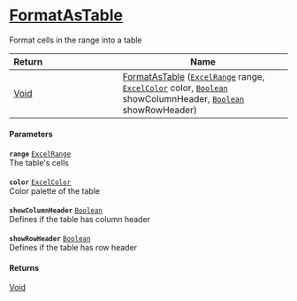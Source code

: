 # [FormatAsTable](./ExcelHelper--FormatAsTable.md)

Format cells in the range into a table

| <span>Return&nbsp;&nbsp;&nbsp;&nbsp;&nbsp;&nbsp;&nbsp;&nbsp;&nbsp;&nbsp;&nbsp;&nbsp;&nbsp;&nbsp;&nbsp;&nbsp;&nbsp;&nbsp;&nbsp;&nbsp;&nbsp;&nbsp;&nbsp;&nbsp;&nbsp;&nbsp;&nbsp;&nbsp;&nbsp;&nbsp;</span> | Name | 
| --- | --- | 
| [Void](https://docs.microsoft.com/en-us/dotnet/api/System.Void) | [FormatAsTable](./ExcelHelper--FormatAsTable.md) ([`ExcelRange`](./ExcelHelper--FormatAsTable.md) range, [`ExcelColor`](./../Excel/ExcelColor.md) color, [`Boolean`](https://docs.microsoft.com/en-us/dotnet/api/System.Boolean) showColumnHeader, [`Boolean`](https://docs.microsoft.com/en-us/dotnet/api/System.Boolean) showRowHeader) | 


#### Parameters
**`range`**  [`ExcelRange`](./ExcelHelper--FormatAsTable.md)<br>The table's cells<br><br>**`color`**  [`ExcelColor`](./../Excel/ExcelColor.md)<br>Color palette of the table<br><br>**`showColumnHeader`**  [`Boolean`](https://docs.microsoft.com/en-us/dotnet/api/System.Boolean)<br>Defines if the table has column header<br><br>**`showRowHeader`**  [`Boolean`](https://docs.microsoft.com/en-us/dotnet/api/System.Boolean)<br>Defines if the table has row header
#### Returns
[Void](https://docs.microsoft.com/en-us/dotnet/api/System.Void)<br>
